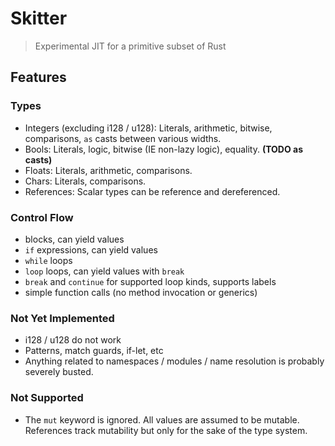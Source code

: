 # Skitter

> Experimental JIT for a primitive subset of Rust

## Features

### Types
- Integers (excluding i128 / u128): Literals, arithmetic, bitwise, comparisons, `as` casts between various widths.
- Bools: Literals, logic, bitwise (IE non-lazy logic), equality. **(TODO as casts)**
- Floats: Literals, arithmetic, comparisons.
- Chars: Literals, comparisons.
- References: Scalar types can be reference and dereferenced.

### Control Flow
- blocks, can yield values
- `if` expressions, can yield values
- `while` loops
- `loop` loops, can yield values with `break`
- `break` and `continue` for supported loop kinds, supports labels
- simple function calls (no method invocation or generics)

### Not Yet Implemented
- i128 / u128 do not work
- Patterns, match guards, if-let, etc
- Anything related to namespaces / modules / name resolution is probably severely busted.

### Not Supported
- The `mut` keyword is ignored. All values are assumed to be mutable. References track mutability but only for the sake of the type system.

